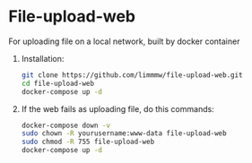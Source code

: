 # File-upload-web

For uploading file on a local network, built by docker container

1. Installation:
   ```bash
   git clone https://github.com/limmmw/file-upload-web.git
   cd file-upload-web
   docker-compose up -d

2. If the web fails as uploading file, do this commands:
   ```bash
   docker-compose down -v
   sudo chown -R yourusername:www-data file-upload-web
   sudo chmod -R 755 file-upload-web
   docker-compose up -d